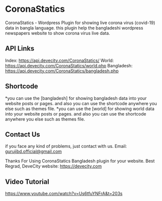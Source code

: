 # CoronaStatics
CoronaStatics - Wordpress Plugin for showing live corona virus (covid-19) data in bangla language. this plugin help the bangladeshi wordpress newspapers website to show corona virus live data.

API Links
-------------------------------------------------------------------
Index: https://api.devecity.com/CoronaStatics/
World: https://api.devecity.com/CoronaStatics/world.php
Bangladesh: https://api.devecity.com/CoronaStatics/bangladesh.php

Shortcode
-------------------------------------------------------------------
*you can use the [bangladesh] for showing bangladesh data into your website posts or pages. and also you can use the shortcode anywhere you else such as themes file.
*you can use the [world] for showing world data into your website posts or pages. and also you can use the shortcode anywhere you else such as themes file.

Contact Us
-------------------------------------------------------------------
if you face any kind of problems, just contact with us.
Email: gurujibd.official@gmail.com

Thanks For Using CoronaStatics Bangladesh plugin for your website.
Best Regrad,
DeveCity
website: https://devecity.com

Video Tutorial
-------------------------------------------------------------------
https://www.youtube.com/watch?v=Us6tfuYNFrA&t=203s

